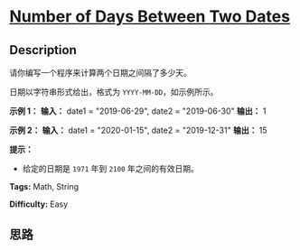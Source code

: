 # [Number of Days Between Two Dates][title]

## Description

请你编写一个程序来计算两个日期之间隔了多少天。

日期以字符串形式给出，格式为 `YYYY-MM-DD`，如示例所示。



**示例 1：**
            **输入：** date1 = "2019-06-29", date2 = "2019-06-30"    **输出：** 1    

**示例 2：**
            **输入：** date1 = "2020-01-15", date2 = "2019-12-31"    **输出：** 15    



**提示：**

  * 给定的日期是 `1971` 年到 `2100` 年之间的有效日期。


**Tags:** Math, String

**Difficulty:** Easy

## 思路

[title]: https://leetcode-cn.com/problems/number-of-days-between-two-dates
